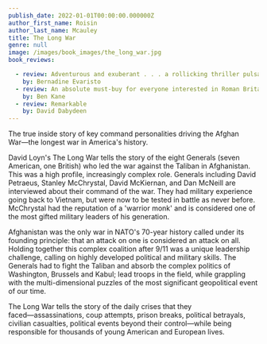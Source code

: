 ```yaml
---
publish_date: 2022-01-01T00:00:00.000000Z
author_first_name: Roisin
author_last_name: Mcauley
title: The Long War
genre: null
image: /images/book_images/the_long_war.jpg
book_reviews:

  - review: Adventurous and exuberant . . . a rollicking thriller pulsates with vivacity....a major achievement in our literary history 
    by: Bernadine Evaristo
  - review: An absolute must-buy for everyone interested in Roman Britain
    by: Ben Kane
  - review: Remarkable
    by: David Dabydeen
---
```

The true inside story of key command personalities driving the Afghan War―the longest war in America's history.

David Loyn's The Long War tells the story of the eight Generals (seven American, one British) who led the war against the Taliban in Afghanistan. This was a high profile, increasingly complex role. Generals including David Petraeus, Stanley McChrystal, David McKiernan, and Dan McNeill are interviewed about their command of the war. They had military experience going back to Vietnam, but were now to be tested in battle as never before. McChrystal had the reputation of a 'warrior monk' and is considered one of the most gifted military leaders of his generation.

Afghanistan was the only war in NATO's 70-year history called under its founding principle: that an attack on one is considered an attack on all. Holding together this complex coalition after 9/11 was a unique leadership challenge, calling on highly developed political and military skills. The Generals had to fight the Taliban and absorb the complex politics of Washington, Brussels and Kabul; lead troops in the field, while grappling with the multi-dimensional puzzles of the most significant geopolitical event of our time.

The Long War tells the story of the daily crises that they faced―assassinations, coup attempts, prison breaks, political betrayals, civilian casualties, political events beyond their control―while being responsible for thousands of young American and European lives.